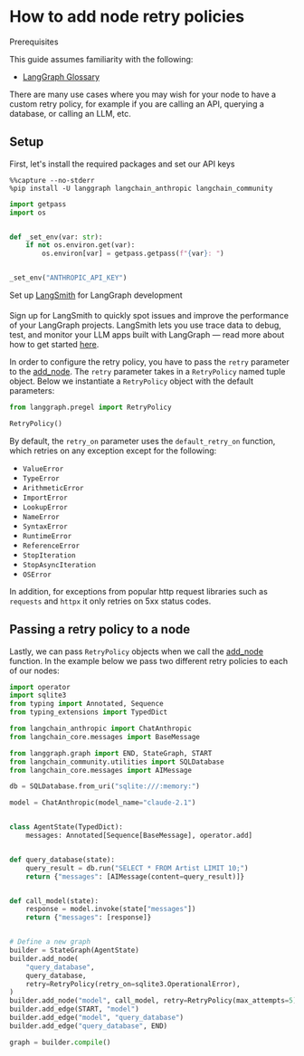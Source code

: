 # How to add node retry policies


<div class="admonition tip">
    <p class="admonition-title">Prerequisites</p>
    <p>
        This guide assumes familiarity with the following:
        <ul>
            <li>
                <a href="https://langchain-ai.github.io/langgraph/concepts/low_level/">
                    LangGraph Glossary
                </a>
            </li>
        </ul>
    </p>
</div> 


There are many use cases where you may wish for your node to have a custom retry policy, for example if you are calling an API, querying a database, or calling an LLM, etc. 

## Setup

First, let's install the required packages and set our API keys


```
%%capture --no-stderr
%pip install -U langgraph langchain_anthropic langchain_community
```


```python
import getpass
import os


def _set_env(var: str):
    if not os.environ.get(var):
        os.environ[var] = getpass.getpass(f"{var}: ")


_set_env("ANTHROPIC_API_KEY")
```

<div class="admonition tip">
    <p class="admonition-title">Set up <a href="https://smith.langchain.com">LangSmith</a> for LangGraph development</p>
    <p style="padding-top: 5px;">
        Sign up for LangSmith to quickly spot issues and improve the performance of your LangGraph projects. LangSmith lets you use trace data to debug, test, and monitor your LLM apps built with LangGraph — read more about how to get started <a href="https://docs.smith.langchain.com">here</a>. 
    </p>
</div>

In order to configure the retry policy, you have to pass the `retry` parameter to the [add_node](https://langchain-ai.github.io/langgraph/reference/graphs/#langgraph.graph.state.StateGraph.add_node). The `retry` parameter takes in a `RetryPolicy` named tuple object. Below we instantiate a `RetryPolicy` object with the default parameters:


```python
from langgraph.pregel import RetryPolicy

RetryPolicy()
```






By default, the `retry_on` parameter uses the `default_retry_on` function, which retries on any exception except for the following:

*   `ValueError`
*   `TypeError`
*   `ArithmeticError`
*   `ImportError`
*   `LookupError`
*   `NameError`
*   `SyntaxError`
*   `RuntimeError`
*   `ReferenceError`
*   `StopIteration`
*   `StopAsyncIteration`
*   `OSError`

In addition, for exceptions from popular http request libraries such as `requests` and `httpx` it only retries on 5xx status codes.

## Passing a retry policy to a node

Lastly, we can pass `RetryPolicy` objects when we call the [add_node](https://langchain-ai.github.io/langgraph/reference/graphs/#langgraph.graph.state.StateGraph.add_node) function. In the example below we pass two different retry policies to each of our nodes:


```python
import operator
import sqlite3
from typing import Annotated, Sequence
from typing_extensions import TypedDict

from langchain_anthropic import ChatAnthropic
from langchain_core.messages import BaseMessage

from langgraph.graph import END, StateGraph, START
from langchain_community.utilities import SQLDatabase
from langchain_core.messages import AIMessage

db = SQLDatabase.from_uri("sqlite:///:memory:")

model = ChatAnthropic(model_name="claude-2.1")


class AgentState(TypedDict):
    messages: Annotated[Sequence[BaseMessage], operator.add]


def query_database(state):
    query_result = db.run("SELECT * FROM Artist LIMIT 10;")
    return {"messages": [AIMessage(content=query_result)]}


def call_model(state):
    response = model.invoke(state["messages"])
    return {"messages": [response]}


# Define a new graph
builder = StateGraph(AgentState)
builder.add_node(
    "query_database",
    query_database,
    retry=RetryPolicy(retry_on=sqlite3.OperationalError),
)
builder.add_node("model", call_model, retry=RetryPolicy(max_attempts=5))
builder.add_edge(START, "model")
builder.add_edge("model", "query_database")
builder.add_edge("query_database", END)

graph = builder.compile()
```
